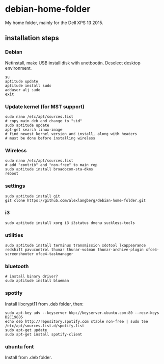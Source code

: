 # debian-home-folder
My home folder, mainly for the Dell XPS 13 2015.

## installation steps

### Debian

Netinstall, make USB install disk with unetbootin. Deselect desktop environment.

	su
	aptitude update
	aptitude install sudo
	adduser alj sudo
	exit

### Update kernel (for MST support)

	sudo nano /etc/apt/sources.list
	# copy main deb and change to "sid"
	sudo aptitude update
	apt-get search linux-image
	# find newest kernel version and install, along with headers
	# must be done before installing wireless

### Wireless

	sudo nano /etc/apt/sources.list
	# add "contrib" and "non-free" to main rep
	sudo aptitude install broadocom-sta-dkms
	reboot

### settings

	sudo aptitude install git
	git clone https://github.com/alexlangberg/debian-home-folder.git

### i3

	sudo aptitude install xorg i3 i3status dmenu suckless-tools

### utilities
	
	sudo aptitude install terminus transmission xdotool lxappearance redshift pavucontrol thunar thunar-volman thunar-archive-plugin xfce4-screenshooter xfce4-taskmanager

### bluetooth
	
	# install binary driver?
	sudo aptitude install blueman

### spotify

Install libcrypt11 from .deb folder, then:

	sudo apt-key adv --keyserver hkp://keyserver.ubuntu.com:80 --recv-keys D2C19886
	echo deb http://repository.spotify.com stable non-free | sudo tee /etc/apt/sources.list.d/spotify.list
	sudo apt-get update
	sudo apt-get install spotify-client

### ubuntu font

Install from .deb folder.
